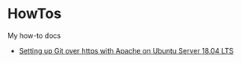 # HowTos
My how-to docs

* <a href="https://github.com/jbilander/HowTos/wiki/Setting-up-Git-over-https-with-Apache-on-Ubuntu-Server-18.04-LTS"> Setting up Git over https with Apache on Ubuntu Server 18.04 LTS</a>
